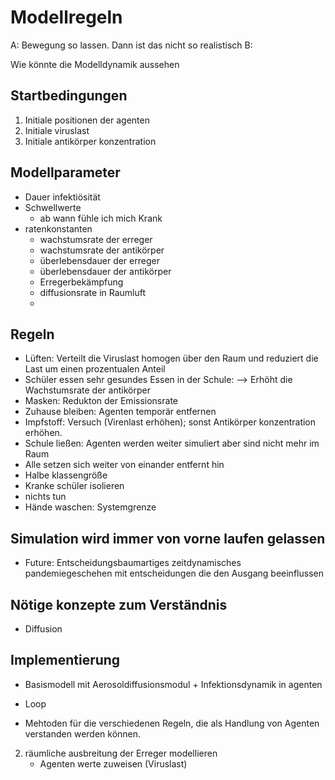 # Modellregeln

A: Bewegung so lassen. Dann ist das nicht so realistisch
B: 

Wie könnte die Modelldynamik aussehen

## Startbedingungen
1. Initiale positionen der agenten
2. Initiale viruslast
3. Initiale antikörper konzentration 

## Modellparameter
- Dauer infektiösität
- Schwellwerte
  - ab wann fühle ich mich Krank
- ratenkonstanten
  - wachstumsrate der erreger
  - wachstumsrate der antikörper
  - überlebensdauer der erreger
  - überlebensdauer der antikörper
  - Erregerbekämpfung
  - diffusionsrate in Raumluft
  - 

## Regeln
- Lüften: Verteilt die Viruslast homogen über den Raum und reduziert die Last um einen prozentualen Anteil
- Schüler essen sehr gesundes Essen in der Schule: --> Erhöht die Wachstumsrate der antikörper
- Masken: Redukton der Emissionsrate
- Zuhause bleiben: Agenten temporär entfernen
- Impfstoff: Versuch (Virenlast erhöhen); sonst Antikörper konzentration erhöhen.
- Schule ließen: Agenten werden weiter simuliert aber sind nicht mehr im Raum
- Alle setzen sich weiter von einander entfernt hin
- Halbe klassengröße
- Kranke schüler isolieren
- nichts tun
- Hände waschen: Systemgrenze

## Simulation wird immer von vorne laufen gelassen

- Future: Entscheidungsbaumartiges zeitdynamisches pandemiegeschehen mit entscheidungen die den Ausgang beeinflussen


## Nötige konzepte zum Verständnis

- Diffusion


## Implementierung

- Basismodell mit Aerosoldiffusionsmodul + Infektionsdynamik in agenten
- Loop

- Mehtoden für die verschiedenen Regeln, die als Handlung von Agenten verstanden werden können.


2. räumliche ausbreitung der Erreger modellieren
    - Agenten werte zuweisen (Viruslast)